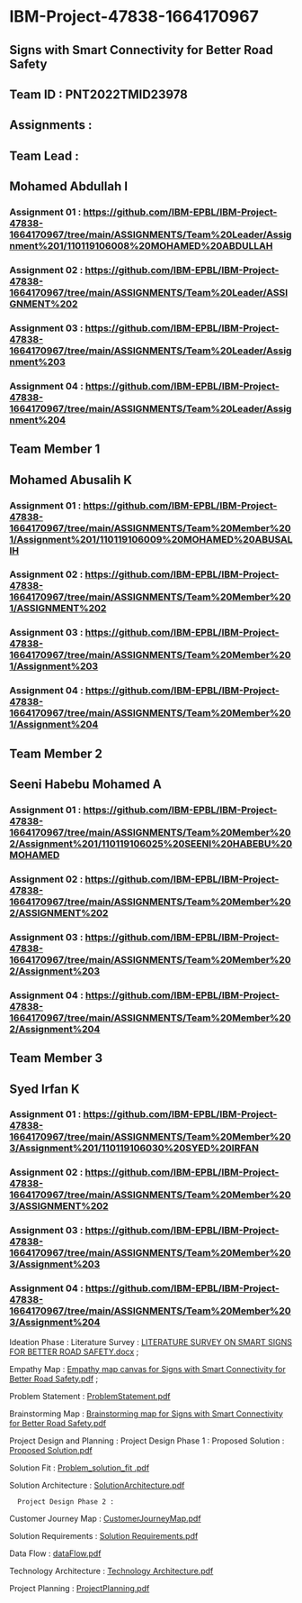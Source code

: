 # IBM-Project-47838-1664170967

## Signs with Smart Connectivity for Better Road Safety

## Team ID : PNT2022TMID23978

## Assignments :

## Team Lead :

   ## Mohamed Abdullah I

   ### Assignment 01 :   https://github.com/IBM-EPBL/IBM-Project-47838-1664170967/tree/main/ASSIGNMENTS/Team%20Leader/Assignment%201/110119106008%20MOHAMED%20ABDULLAH

   ### Assignment 02 :   https://github.com/IBM-EPBL/IBM-Project-47838-1664170967/tree/main/ASSIGNMENTS/Team%20Leader/ASSIGNMENT%202
   
   ### Assignment 03 :   https://github.com/IBM-EPBL/IBM-Project-47838-1664170967/tree/main/ASSIGNMENTS/Team%20Leader/Assignment%203
   
   ### Assignment 04 :   https://github.com/IBM-EPBL/IBM-Project-47838-1664170967/tree/main/ASSIGNMENTS/Team%20Leader/Assignment%204

## Team Member 1

   ## Mohamed Abusalih K

   ### Assignment 01 :   https://github.com/IBM-EPBL/IBM-Project-47838-1664170967/tree/main/ASSIGNMENTS/Team%20Member%201/Assignment%201/110119106009%20MOHAMED%20ABUSALIH

  ### Assignment 02 :   https://github.com/IBM-EPBL/IBM-Project-47838-1664170967/tree/main/ASSIGNMENTS/Team%20Member%201/ASSIGNMENT%202
   
  ### Assignment 03 :   https://github.com/IBM-EPBL/IBM-Project-47838-1664170967/tree/main/ASSIGNMENTS/Team%20Member%201/Assignment%203
   
  ### Assignment 04 :   https://github.com/IBM-EPBL/IBM-Project-47838-1664170967/tree/main/ASSIGNMENTS/Team%20Member%201/Assignment%204

## Team Member 2

   ## Seeni Habebu Mohamed A

   ### Assignment 01 :   https://github.com/IBM-EPBL/IBM-Project-47838-1664170967/tree/main/ASSIGNMENTS/Team%20Member%202/Assignment%201/110119106025%20SEENI%20HABEBU%20MOHAMED

  ### Assignment 02 :   https://github.com/IBM-EPBL/IBM-Project-47838-1664170967/tree/main/ASSIGNMENTS/Team%20Member%202/ASSIGNMENT%202
   
  ### Assignment 03 :   https://github.com/IBM-EPBL/IBM-Project-47838-1664170967/tree/main/ASSIGNMENTS/Team%20Member%202/Assignment%203
   
  ### Assignment 04 :   https://github.com/IBM-EPBL/IBM-Project-47838-1664170967/tree/main/ASSIGNMENTS/Team%20Member%202/Assignment%204

## Team Member 3

  ## Syed Irfan K

  ### Assignment 01 :  https://github.com/IBM-EPBL/IBM-Project-47838-1664170967/tree/main/ASSIGNMENTS/Team%20Member%203/Assignment%201/110119106030%20SYED%20IRFAN 

  ### Assignment 02 :  https://github.com/IBM-EPBL/IBM-Project-47838-1664170967/tree/main/ASSIGNMENTS/Team%20Member%203/ASSIGNMENT%202
   
  ### Assignment 03 :   https://github.com/IBM-EPBL/IBM-Project-47838-1664170967/tree/main/ASSIGNMENTS/Team%20Member%203/Assignment%203
   
  ### Assignment 04 :   https://github.com/IBM-EPBL/IBM-Project-47838-1664170967/tree/main/ASSIGNMENTS/Team%20Member%203/Assignment%204


   Ideation Phase :
     		Literature Survey : [LITERATURE SURVEY ON SMART SIGNS FOR BETTER ROAD SAFETY.docx](https://github.com/IBM-EPBL/IBM-Project-47838-1664170967/files/9708533/LITERATURE.SURVEY.ON.SMART.SIGNS.FOR.BETTER.ROAD.SAFETY.docx) ;
			 
   Empathy Map       : [Empathy map canvas for Signs with Smart Connectivity for Better Road Safety.pdf](https://github.com/IBM-EPBL/IBM-Project-47838-1664170967/files/9708528/Empathy.map.canvas.for.Signs.with.Smart.Connectivity.for.Better.Road.Safety.pdf) ;
			 
   Problem Statement : [ProblemStatement.pdf](https://github.com/IBM-EPBL/IBM-Project-47838-1664170967/files/9708534/ProblemStatement.pdf)
			 
   Brainstorming Map : [Brainstorming map for Signs with Smart Connectivity for Better Road Safety.pdf](https://github.com/IBM-EPBL/IBM-Project-47838-1664170967/files/9708501/Brainstorming.map.for.Signs.with.Smart.Connectivity.for.Better.Road.Safety.pdf)
      
   Project Design and Planning :
      Project Design Phase 1 :
   Proposed Solution     : [Proposed Solution.pdf](https://github.com/IBM-EPBL/IBM-Project-47838-1664170967/files/9708536/Proposed.Solution.pdf)
		  
   Solution Fit          : [Problem_solution_fit .pdf](https://github.com/IBM-EPBL/IBM-Project-47838-1664170967/files/9709114/Problem_solution_fit.pdf)
		  
   Solution Architecture : [SolutionArchitecture.pdf](https://github.com/IBM-EPBL/IBM-Project-47838-1664170967/files/9709151/SolutionArchitecture.pdf)

      Project Design Phase 2 : 
   
   Customer Journey Map  : [CustomerJourneyMap.pdf](https://github.com/IBM-EPBL/IBM-Project-47838-1664170967/files/9766650/CustomerJourneyMap.pdf)

   
   Solution Requirements : [Solution Requirements.pdf](https://github.com/IBM-EPBL/IBM-Project-47838-1664170967/files/9766655/Solution.Requirements.pdf)

   
   Data Flow		 : [dataFlow.pdf](https://github.com/IBM-EPBL/IBM-Project-47838-1664170967/files/9766656/dataFlow.pdf)

Technology Architecture  : [Technology Architecture.pdf](https://github.com/IBM-EPBL/IBM-Project-47838-1664170967/files/9832610/Technology.Architecture.pdf)

Project Planning : [ProjectPlanning.pdf](https://github.com/IBM-EPBL/IBM-Project-47838-1664170967/files/9851822/ProjectPlanning.pdf)




